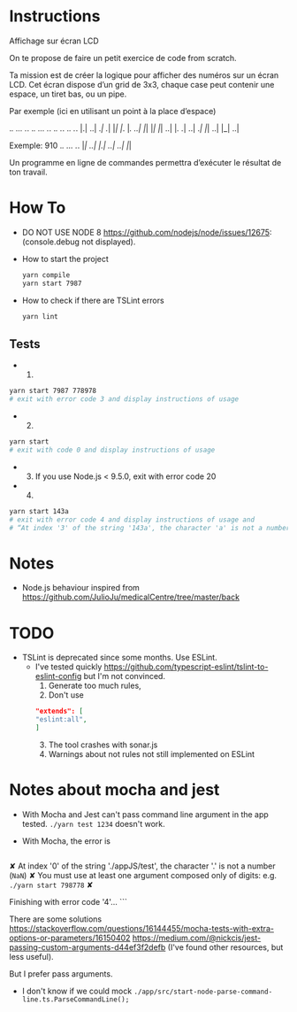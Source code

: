 
# Instructions

Affichage sur écran LCD

On te propose de faire un petit exercice de code from scratch.

Ta mission est de créer la logique pour afficher des numéros sur un écran LCD.
Cet écran dispose d’un grid de 3x3, chaque case peut contenir une espace, un
tiret bas, ou un pipe.

Par exemple (ici en utilisant un point à la place d’espace)

._.   ...   ._.   ._.   ...   ._.   ._.   ._.   ._.   ._.
|.|   ..|   ._|   ._|   |_|   |_.   |_.   ..|   |_|   |_|
|_|   ..|   |_.   ._|   ..|   ._|   |_|   ..|   |_|   ..|

Exemple: 910
._. ... ._.
|_| ..| |.|
..| ..| |_|

Un programme en ligne de commandes permettra d’exécuter le résultat de ton travail.

# How To

* DO NOT USE NODE 8 https://github.com/nodejs/node/issues/12675:
    (console.debug not displayed).

* How to start the project
    ```sh
    yarn compile
    yarn start 7987
    ```

* How to check if there are TSLint errors
    ```sh
    yarn lint
    ```

## Tests

* 1)
```sh
yarn start 7987 778978
# exit with error code 3 and display instructions of usage
```

* 2)
```sh
yarn start
# exit with code 0 and display instructions of usage
```

* 3) If you use Node.js < 9.5.0, exit with error code 20

* 4)
```sh
yarn start 143a
# exit with error code 4 and display instructions of usage and
# “At index '3' of the string '143a', the character 'a' is not a number (`NaN`)”
```


# Notes

* Node.js behaviour inspired from
    https://github.com/JulioJu/medicalCentre/tree/master/back

# TODO

* TSLint is deprecated since some months. Use ESLint.
    * I've tested quickly https://github.com/typescript-eslint/tslint-to-eslint-config
        but I'm not convinced.
        1. Generate too much rules,
        2. Don't use
        ```json
        "extends": [
        "eslint:all",
        ]
        ```
        3. The tool crashes with sonar.js
        4. Warnings about not rules not still implemented on ESLint


# Notes about mocha and jest

* With Mocha and Jest can't pass command line argument in the app tested.
    `./yarn test 1234` doesn't work.

* With Mocha, the error is
    ```

 ✘   At index '0' of the string './appJS/test', the character '.' is not a number (`NaN`)
 ✘   You must use at least one argument composed only of digits: e.g. `./yarn start 798778`
 ✘


Finishing with error code '4'…
    ```

There are some solutions https://stackoverflow.com/questions/16144455/mocha-tests-with-extra-options-or-parameters/16150402
https://medium.com/@nickcis/jest-passing-custom-arguments-d44ef3f2defb
(I've found other resources, but less useful).

But I prefer pass arguments.

* I don't know if we could mock `./app/src/start-node-parse-command-line.ts.ParseCommandLine();`

<!-- vim: sw=2 ts=2 et:
-->
